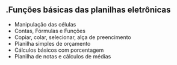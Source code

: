 .Funções básicas das planilhas eletrônicas
----------------
- Manipulação das células
- Contas, Fórmulas e Funções
- Copiar, colar, selecionar, alça de preencimento
- Planilha simples de orçamento
- Cálculos básicos com porcentagem
- Planilha de notas e cálculos de médias
	
